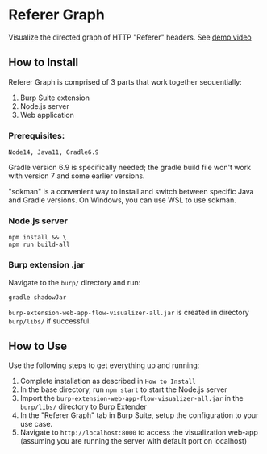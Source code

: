 
# Referer Graph

Visualize the directed graph of HTTP "Referer" headers. See [demo video](demo.mp4)

## How to Install

Referer Graph is comprised of 3 parts that work together sequentially:

1. Burp Suite extension
2. Node.js server
3. Web application

### Prerequisites:
```
Node14, Java11, Gradle6.9
```

Gradle version 6.9 is specifically needed; the gradle build file won't work with version 7 and some earlier versions.

"sdkman" is a convenient way to install and switch between specific Java and Gradle versions. On Windows, you can use WSL to use sdkman.

### Node.js server
```
npm install && \
npm run build-all
```

### Burp extension .jar

Navigate to the `burp/` directory and run:
```
gradle shadowJar
```

`burp-extension-web-app-flow-visualizer-all.jar` is created in directory `burp/libs/` if successful.

## How to Use

Use the following steps to get everything up and running:

1. Complete installation as described in `How to Install`
2. In the base directory, run `npm start` to start the Node.js server
3. Import the `burp-extension-web-app-flow-visualizer-all.jar` in the `burp/libs/` directory to Burp Extender
4. In the "Referer Graph" tab in Burp Suite, setup the configuration to your use case.
5. Navigate to `http://localhost:8000` to access the visualization web-app (assuming you are running the server with default port on localhost)

